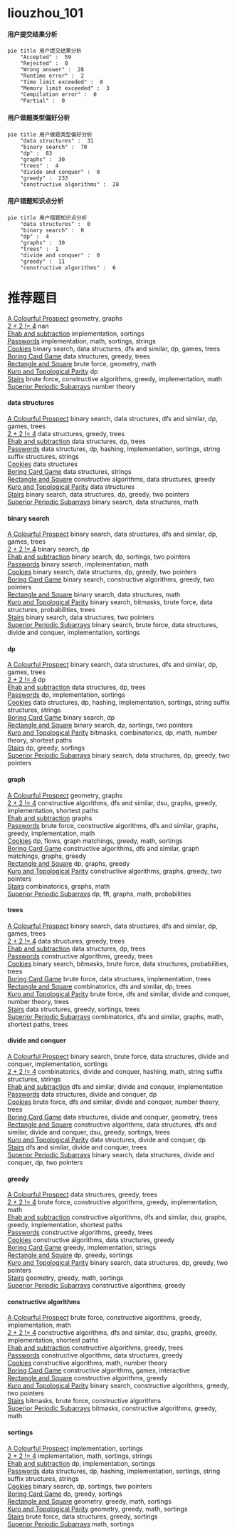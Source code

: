 # liouzhou_101
<!-- tabs:start -->
#### **用户提交结果分析**

```mermaid
pie title 用户提交结果分析
    "Accepted" :  59
    "Rejected" :  0
    "Wrong answer" :  28
    "Runtime error" :  2
    "Time limit exceeded" :  8
    "Memory limit exceeded" :  3
    "Compilation error" :  0
    "Partial" :  0
```
#### **用户做题类型偏好分析**

```mermaid
pie title 用户做题类型偏好分析
    "data structures" :  31
    "binary search" :  70
    "dp" :  83
    "graphs" :  30
    "trees" :  4
    "divide and conquer" :  0
    "greedy" :  233
    "constructive algorithms" :  28
```
#### **用户错题知识点分析**

```mermaid
pie title 用户错题知识点分析
    "data structures" :  0
    "binary search" :  0
    "dp" :  4
    "graphs" :  30
    "trees" :  1
    "divide and conquer" :  0
    "greedy" :  11
    "constructive algorithms" :  6
```
<!-- tabs:end -->
# 推荐题目
[A Colourful Prospect](http://codeforces.com/problemset/problem/933/C)		geometry,
                        graphs		  
[2 + 2 != 4](http://codeforces.com/problemset/problem/952/F)		nan		  
[Ehab and subtraction](http://codeforces.com/problemset/problem/1088/B)		implementation,
                        sortings		  
[Passwords](http://codeforces.com/problemset/problem/721/B)		implementation,
                        math,
                        sortings,
                        strings		  
[Cookies](http://codeforces.com/problemset/problem/1099/F)		binary search,
                        data structures,
                        dfs and similar,
                        dp,
                        games,
                        trees		  
[Boring Card Game](http://codeforces.com/problemset/problem/1427/F)		data structures,
                        greedy,
                        trees		  
[Rectangle and Square](https://codeforces.com/contest/136/problem/D)		brute force,
                        geometry,
                        math		  
[Kuro and Topological Parity](http://codeforces.com/problemset/problem/979/E)		dp		  
[Stairs](http://codeforces.com/problemset/problem/1419/B)		brute force,
                        constructive algorithms,
                        greedy,
                        implementation,
                        math		  
[Superior Periodic Subarrays](http://codeforces.com/problemset/problem/582/C)		number theory		  
<!-- tabs:start -->
#### **data structures**
[A Colourful Prospect](http://codeforces.com/problemset/problem/1099/F)		binary search,
                        data structures,
                        dfs and similar,
                        dp,
                        games,
                        trees		  
[2 + 2 != 4](http://codeforces.com/problemset/problem/1427/F)		data structures,
                        greedy,
                        trees		  
[Ehab and subtraction](https://codeforces.com/contest/1084/problem/D)		data structures,
                        dp,
                        trees		  
[Passwords](http://codeforces.com/problemset/problem/633/C)		data structures,
                        dp,
                        hashing,
                        implementation,
                        sortings,
                        string suffix structures,
                        strings		  
[Cookies](http://codeforces.com/problemset/problem/853/C)		data structures		  
[Boring Card Game](http://codeforces.com/problemset/problem/587/F)		data structures,
                        strings		  
[Rectangle and Square](http://codeforces.com/problemset/problem/1375/C)		constructive algorithms,
                        data structures,
                        greedy		  
[Kuro and Topological Parity](http://codeforces.com/problemset/problem/587/E)		data structures		  
[Stairs](http://codeforces.com/problemset/problem/1492/C)		binary search,
                        data structures,
                        dp,
                        greedy,
                        two pointers		  
[Superior Periodic Subarrays](http://codeforces.com/problemset/problem/1490/G)		binary search,
                        data structures,
                        math		  
#### **binary search**
[A Colourful Prospect](http://codeforces.com/problemset/problem/1099/F)		binary search,
                        data structures,
                        dfs and similar,
                        dp,
                        games,
                        trees		  
[2 + 2 != 4](http://codeforces.com/problemset/problem/623/C)		binary search,
                        dp		  
[Ehab and subtraction](http://codeforces.com/problemset/problem/253/B)		binary search,
                        dp,
                        sortings,
                        two pointers		  
[Passwords](http://codeforces.com/problemset/problem/1202/F)		binary search,
                        implementation,
                        math		  
[Cookies](http://codeforces.com/problemset/problem/1492/C)		binary search,
                        data structures,
                        dp,
                        greedy,
                        two pointers		  
[Boring Card Game](http://codeforces.com/problemset/problem/1463/D)		binary search,
                        constructive algorithms,
                        greedy,
                        two pointers		  
[Rectangle and Square](http://codeforces.com/problemset/problem/1490/G)		binary search,
                        data structures,
                        math		  
[Kuro and Topological Parity](http://codeforces.com/problemset/problem/1479/D)		binary search,
                        bitmasks,
                        brute force,
                        data structures,
                        probabilities,
                        trees		  
[Stairs](http://codeforces.com/problemset/problem/1436/E)		binary search,
                        data structures,
                        two pointers		  
[Superior Periodic Subarrays](http://codeforces.com/problemset/problem/1461/D)		binary search,
                        brute force,
                        data structures,
                        divide and conquer,
                        implementation,
                        sortings		  
#### **dp**
[A Colourful Prospect](http://codeforces.com/problemset/problem/1099/F)		binary search,
                        data structures,
                        dfs and similar,
                        dp,
                        games,
                        trees		  
[2 + 2 != 4](http://codeforces.com/problemset/problem/979/E)		dp		  
[Ehab and subtraction](https://codeforces.com/contest/1084/problem/D)		data structures,
                        dp,
                        trees		  
[Passwords](http://codeforces.com/problemset/problem/433/B)		dp,
                        implementation,
                        sortings		  
[Cookies](http://codeforces.com/problemset/problem/633/C)		data structures,
                        dp,
                        hashing,
                        implementation,
                        sortings,
                        string suffix structures,
                        strings		  
[Boring Card Game](http://codeforces.com/problemset/problem/623/C)		binary search,
                        dp		  
[Rectangle and Square](http://codeforces.com/problemset/problem/253/B)		binary search,
                        dp,
                        sortings,
                        two pointers		  
[Kuro and Topological Parity](http://codeforces.com/problemset/problem/1043/F)		bitmasks,
                        combinatorics,
                        dp,
                        math,
                        number theory,
                        shortest paths		  
[Stairs](http://codeforces.com/problemset/problem/1455/D)		dp,
                        greedy,
                        sortings		  
[Superior Periodic Subarrays](http://codeforces.com/problemset/problem/1492/C)		binary search,
                        data structures,
                        dp,
                        greedy,
                        two pointers		  
#### **graph**
[A Colourful Prospect](http://codeforces.com/problemset/problem/933/C)		geometry,
                        graphs		  
[2 + 2 != 4](http://codeforces.com/problemset/problem/1365/D)		constructive algorithms,
                        dfs and similar,
                        dsu,
                        graphs,
                        greedy,
                        implementation,
                        shortest paths		  
[Ehab and subtraction](http://codeforces.com/problemset/problem/707/B)		graphs		  
[Passwords](http://codeforces.com/problemset/problem/1487/C)		brute force,
                        constructive algorithms,
                        dfs and similar,
                        graphs,
                        greedy,
                        implementation,
                        math		  
[Cookies](http://codeforces.com/problemset/problem/1437/C)		dp,
                        flows,
                        graph matchings,
                        greedy,
                        math,
                        sortings		  
[Boring Card Game](http://codeforces.com/problemset/problem/1470/D)		constructive algorithms,
                        dfs and similar,
                        graph matchings,
                        graphs,
                        greedy		  
[Rectangle and Square](http://codeforces.com/problemset/problem/1476/C)		dp,
                        graphs,
                        greedy		  
[Kuro and Topological Parity](http://codeforces.com/problemset/problem/1304/D)		constructive algorithms,
                        graphs,
                        greedy,
                        two pointers		  
[Stairs](http://codeforces.com/problemset/problem/1475/C)		combinatorics,
                        graphs,
                        math		  
[Superior Periodic Subarrays](http://codeforces.com/problemset/problem/553/E)		dp,
                        fft,
                        graphs,
                        math,
                        probabilities		  
#### **trees**
[A Colourful Prospect](http://codeforces.com/problemset/problem/1099/F)		binary search,
                        data structures,
                        dfs and similar,
                        dp,
                        games,
                        trees		  
[2 + 2 != 4](http://codeforces.com/problemset/problem/1427/F)		data structures,
                        greedy,
                        trees		  
[Ehab and subtraction](https://codeforces.com/contest/1084/problem/D)		data structures,
                        dp,
                        trees		  
[Passwords](http://codeforces.com/problemset/problem/1283/F)		constructive algorithms,
                        greedy,
                        trees		  
[Cookies](http://codeforces.com/problemset/problem/1479/D)		binary search,
                        bitmasks,
                        brute force,
                        data structures,
                        probabilities,
                        trees		  
[Boring Card Game](http://codeforces.com/problemset/problem/1511/C)		brute force,
                        data structures,
                        implementation,
                        trees		  
[Rectangle and Square](http://codeforces.com/problemset/problem/1499/F)		combinatorics,
                        dfs and similar,
                        dp,
                        trees		  
[Kuro and Topological Parity](http://codeforces.com/problemset/problem/1491/E)		brute force,
                        dfs and similar,
                        divide and conquer,
                        number theory,
                        trees		  
[Stairs](http://codeforces.com/problemset/problem/1466/D)		data structures,
                        greedy,
                        sortings,
                        trees		  
[Superior Periodic Subarrays](http://codeforces.com/problemset/problem/1495/D)		combinatorics,
                        dfs and similar,
                        graphs,
                        math,
                        shortest paths,
                        trees		  
#### **divide and conquer**
[A Colourful Prospect](http://codeforces.com/problemset/problem/1461/D)		binary search,
                        brute force,
                        data structures,
                        divide and conquer,
                        implementation,
                        sortings		  
[2 + 2 != 4](http://codeforces.com/problemset/problem/1466/G)		combinatorics,
                        divide and conquer,
                        hashing,
                        math,
                        string suffix structures,
                        strings		  
[Ehab and subtraction](http://codeforces.com/problemset/problem/1490/D)		dfs and similar,
                        divide and conquer,
                        implementation		  
[Passwords](https://codeforces.com/contest/1483/problem/C)		data structures,
                        divide and conquer,
                        dp		  
[Cookies](http://codeforces.com/problemset/problem/1491/E)		brute force,
                        dfs and similar,
                        divide and conquer,
                        number theory,
                        trees		  
[Boring Card Game](http://codeforces.com/problemset/problem/1303/G)		data structures,
                        divide and conquer,
                        geometry,
                        trees		  
[Rectangle and Square](http://codeforces.com/problemset/problem/1494/D)		constructive algorithms,
                        data structures,
                        dfs and similar,
                        divide and conquer,
                        dsu,
                        greedy,
                        sortings,
                        trees		  
[Kuro and Topological Parity](http://codeforces.com/problemset/problem/1482/E)		data structures,
                        divide and conquer,
                        dp		  
[Stairs](http://codeforces.com/problemset/problem/566/C)		dfs and similar,
                        divide and conquer,
                        trees		  
[Superior Periodic Subarrays](http://codeforces.com/problemset/problem/1428/F)		binary search,
                        data structures,
                        divide and conquer,
                        dp,
                        two pointers		  
#### **greedy**
[A Colourful Prospect](http://codeforces.com/problemset/problem/1427/F)		data structures,
                        greedy,
                        trees		  
[2 + 2 != 4](http://codeforces.com/problemset/problem/1419/B)		brute force,
                        constructive algorithms,
                        greedy,
                        implementation,
                        math		  
[Ehab and subtraction](http://codeforces.com/problemset/problem/1365/D)		constructive algorithms,
                        dfs and similar,
                        dsu,
                        graphs,
                        greedy,
                        implementation,
                        shortest paths		  
[Passwords](http://codeforces.com/problemset/problem/1283/F)		constructive algorithms,
                        greedy,
                        trees		  
[Cookies](http://codeforces.com/problemset/problem/1375/C)		constructive algorithms,
                        data structures,
                        greedy		  
[Boring Card Game](http://codeforces.com/problemset/problem/518/B)		greedy,
                        implementation,
                        strings		  
[Rectangle and Square](http://codeforces.com/problemset/problem/1455/D)		dp,
                        greedy,
                        sortings		  
[Kuro and Topological Parity](http://codeforces.com/problemset/problem/1492/C)		binary search,
                        data structures,
                        dp,
                        greedy,
                        two pointers		  
[Stairs](https://codeforces.com/contest/1496/problem/C)		geometry,
                        greedy,
                        math,
                        sortings		  
[Superior Periodic Subarrays](http://codeforces.com/problemset/problem/1493/A)		constructive algorithms,
                        greedy		  
#### **constructive algorithms**
[A Colourful Prospect](http://codeforces.com/problemset/problem/1419/B)		brute force,
                        constructive algorithms,
                        greedy,
                        implementation,
                        math		  
[2 + 2 != 4](http://codeforces.com/problemset/problem/1365/D)		constructive algorithms,
                        dfs and similar,
                        dsu,
                        graphs,
                        greedy,
                        implementation,
                        shortest paths		  
[Ehab and subtraction](http://codeforces.com/problemset/problem/1283/F)		constructive algorithms,
                        greedy,
                        trees		  
[Passwords](http://codeforces.com/problemset/problem/1375/C)		constructive algorithms,
                        data structures,
                        greedy		  
[Cookies](http://codeforces.com/problemset/problem/1242/A)		constructive algorithms,
                        math,
                        number theory		  
[Boring Card Game](http://codeforces.com/problemset/problem/1503/B)		constructive algorithms,
                        games,
                        interactive		  
[Rectangle and Square](http://codeforces.com/problemset/problem/1493/A)		constructive algorithms,
                        greedy		  
[Kuro and Topological Parity](http://codeforces.com/problemset/problem/1463/D)		binary search,
                        constructive algorithms,
                        greedy,
                        two pointers		  
[Stairs](https://codeforces.com/contest/1456/problem/B)		bitmasks,
                        brute force,
                        constructive algorithms		  
[Superior Periodic Subarrays](http://codeforces.com/problemset/problem/1492/D)		bitmasks,
                        constructive algorithms,
                        greedy,
                        math		  
#### **sortings**
[A Colourful Prospect](http://codeforces.com/problemset/problem/1088/B)		implementation,
                        sortings		  
[2 + 2 != 4](http://codeforces.com/problemset/problem/721/B)		implementation,
                        math,
                        sortings,
                        strings		  
[Ehab and subtraction](http://codeforces.com/problemset/problem/433/B)		dp,
                        implementation,
                        sortings		  
[Passwords](http://codeforces.com/problemset/problem/633/C)		data structures,
                        dp,
                        hashing,
                        implementation,
                        sortings,
                        string suffix structures,
                        strings		  
[Cookies](http://codeforces.com/problemset/problem/253/B)		binary search,
                        dp,
                        sortings,
                        two pointers		  
[Boring Card Game](http://codeforces.com/problemset/problem/1455/D)		dp,
                        greedy,
                        sortings		  
[Rectangle and Square](https://codeforces.com/contest/1496/problem/C)		geometry,
                        greedy,
                        math,
                        sortings		  
[Kuro and Topological Parity](http://codeforces.com/problemset/problem/1495/A)		geometry,
                        greedy,
                        math,
                        sortings		  
[Stairs](http://codeforces.com/problemset/problem/1497/A)		brute force,
                        data structures,
                        greedy,
                        sortings		  
[Superior Periodic Subarrays](http://codeforces.com/problemset/problem/1427/A)		math,
                        sortings		  
<!-- tabs:end -->
